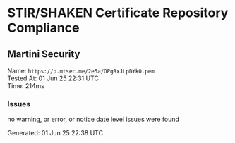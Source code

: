 # STIR/SHAKEN Certificate Repository Compliance

## Martini Security

Name: `https://p.mtsec.me/2e5a/OPgRxJLpDYk0.pem`\
Tested At: 01 Jun 25 22:31 UTC\
Time: 214ms

### Issues

no warning, or error, or notice date level issues were found

Generated: 01 Jun 25 22:38 UTC